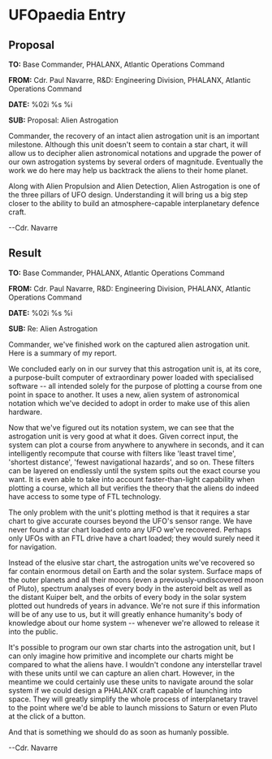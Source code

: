 # UFOpaedia Entry

## Proposal

**TO:** Base Commander, PHALANX, Atlantic Operations Command

**FROM:** Cdr. Paul Navarre, R&D: Engineering Division, PHALANX,
Atlantic Operations Command

**DATE:** %02i %s %i

**SUB:** Proposal: Alien Astrogation

Commander, the recovery of an intact alien astrogation unit is an
important milestone. Although this unit doesn't seem to contain a star
chart, it will allow us to decipher alien astronomical notations and
upgrade the power of our own astrogation systems by several orders of
magnitude. Eventually the work we do here may help us backtrack the
aliens to their home planet.

Along with Alien Propulsion and Alien Detection, Alien Astrogation is
one of the three pillars of UFO design. Understanding it will bring us a
big step closer to the ability to build an atmosphere-capable
interplanetary defence craft.

--Cdr. Navarre

## Result

**TO:** Base Commander, PHALANX, Atlantic Operations Command

**FROM:** Cdr. Paul Navarre, R&D: Engineering Division, PHALANX,
Atlantic Operations Command

**DATE:** %02i %s %i

**SUB:** Re: Alien Astrogation

Commander, we've finished work on the captured alien astrogation unit.
Here is a summary of my report.

We concluded early on in our survey that this astrogation unit is, at
its core, a purpose-built computer of extraordinary power loaded with
specialised software -- all intended solely for the purpose of plotting
a course from one point in space to another. It uses a new, alien system
of astronomical notation which we've decided to adopt in order to make
use of this alien hardware.

Now that we've figured out its notation system, we can see that the
astrogation unit is very good at what it does. Given correct input, the
system can plot a course from anywhere to anywhere in seconds, and it
can intelligently recompute that course with filters like 'least travel
time', 'shortest distance', 'fewest navigational hazards', and so on.
These filters can be layered on endlessly until the system spits out the
exact course you want. It is even able to take into account
faster-than-light capability when plotting a course, which all but
verifies the theory that the aliens do indeed have access to some type
of FTL technology.

The only problem with the unit's plotting method is that it requires a
star chart to give accurate courses beyond the UFO's sensor range. We
have never found a star chart loaded onto any UFO we've recovered.
Perhaps only UFOs with an FTL drive have a chart loaded; they would
surely need it for navigation.

Instead of the elusive star chart, the astrogation units we've recovered
so far contain enormous detail on Earth and the solar system. Surface
maps of the outer planets and all their moons (even a
previously-undiscovered moon of Pluto), spectrum analyses of every body
in the asteroid belt as well as the distant Kuiper belt, and the orbits
of every body in the solar system plotted out hundreds of years in
advance. We're not sure if this information will be of any use to us,
but it will greatly enhance humanity's body of knowledge about our home
system -- whenever we're allowed to release it into the public.

It's possible to program our own star charts into the astrogation unit,
but I can only imagine how primitive and incomplete our charts might be
compared to what the aliens have. I wouldn't condone any interstellar
travel with these units until we can capture an alien chart. However, in
the meantime we could certainly use these units to navigate around the
solar system if we could design a PHALANX craft capable of launching
into space. They will greatly simplify the whole process of
interplanetary travel to the point where we'd be able to launch missions
to Saturn or even Pluto at the click of a button.

And that is something we should do as soon as humanly possible.

--Cdr. Navarre